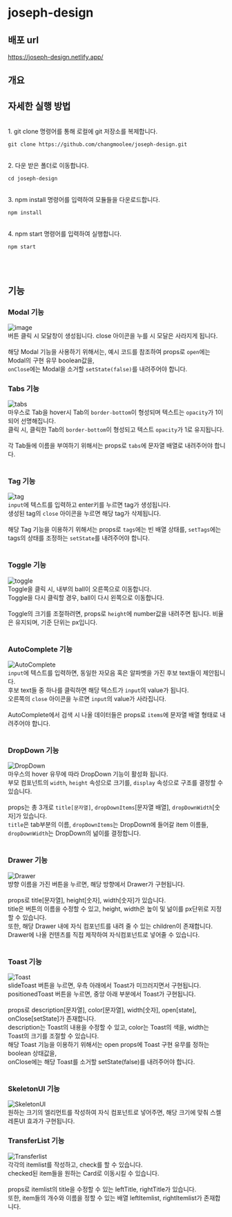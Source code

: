 # joseph-design

## 배포 url
https://joseph-design.netlify.app/

## 개요

## 자세한 실행 방법
<br>
1. git clone 명령어를 통해 로컬에 git 저장소를 복제합니다.
<pre><code>git clone https://github.com/changmoolee/joseph-design.git</code></pre><br>
2. 다운 받은 폴더로 이동합니다.
<pre><code>cd joseph-design</code></pre><br>
3. npm install 명령어를 입력하여 모듈들을 다운로드합니다.
<pre><code>npm install</code></pre><br>
4. npm start 명령어를 입력하여 실행합니다.
<pre><code>npm start</code></pre><br><br>

## 기능
### Modal 기능<br>
![image](https://user-images.githubusercontent.com/84559872/166252766-4af5bcde-84df-4375-820a-ea4ceae11d10.png)<br>
버튼 클릭 시 모달창이 생성됩니다. close 아이콘을 누를 시 모달은 사라지게 됩니다.<br><br>
해당 Modal 기능을 사용하기 위해서는, 예시 코드를 참조하여 props로 <code>open</code>에는 Modal의 구현 유무 boolean값을,<br>
<code>onClose</code>에는 Modal을 소거할 <code>setState(false)</code>를 내려주어야 합니다. <br>
### Tabs 기능<br>
![tabs](https://user-images.githubusercontent.com/84559872/166253828-35796ab5-dfbf-43c9-ad7e-aab6b4a461fe.gif)<br>
마우스로 Tab을 hover시 Tab의 <code>border-bottom</code>이 형성되며 텍스트는 <code>opacity</code>가 1이 되어 선명해집니다.<br>
클릭 시, 클릭한 Tab의 <code>border-bottom</code>이 형성되고 텍스트 <code>opacity</code>가 1로 유지됩니다.<br><br>
각 Tab들에 이름을 부여하기 위해서는 props로 <code>tabs</code>에 문자열 배열로 내려주어야 합니다.<br><br>
### Tag 기능<br>
![tag](https://user-images.githubusercontent.com/84559872/166254655-9496d01c-facc-488b-a50d-11323607685b.gif)<br>
<code>input</code>에 텍스트를 입력하고 enter키를 누르면 tag가 생성됩니다.<br>
생성된 tag의 <code>close</code> 아이콘을 누르면 해당 tag가 삭제됩니다.<br><br>
해당 Tag 기능을 이용하기 위해서는 props로 <code>tags</code>에는 빈 배열 상태를, <code>setTags</code>에는 tags의 상태를 조정하는 <code>setState</code>를 내려주어야 합니다.<br><br>
### Toggle 기능
![toggle](https://user-images.githubusercontent.com/84559872/166391898-bfc2a417-bae9-4604-893e-6b60b50e4ae0.gif)<br>
Toggle을 클릭 시, 내부의 ball이 오른쪽으로 이동합니다.<br>
Toggle을 다시 클릭할 경우, ball이 다시 왼쪽으로 이동합니다.<br><br>
Toggle의 크기를 조절하려면, props로 <code>height</code>에 number값을 내려주면 됩니다. 비율은 유지되며, 기준 단위는 px입니다.<br><br>
### AutoComplete 기능
![AutoComplete](https://user-images.githubusercontent.com/84559872/166392040-08003b52-22fc-4eef-8d02-77732e841107.gif)<br>
<code>input</code>에 텍스트를 입력하면, 동일한 자모음 혹은 알파벳을 가진 후보 text들이 제안됩니다.<br>
후보 text들 중 하나를 클릭하면 해당 텍스트가 <code>input</code>의 value가 됩니다.<br>
오른쪽의 <code>close</code> 아이콘을 누르면 <code>input</code>의 value가 사라집니다.<br><br>
AutoComplete에서 검색 시 나올 데이터들은 props로 <code>items</code>에 문자열 배열 형태로 내려주어야 합니다.<br><br>
### DropDown 기능
![DropDown](https://user-images.githubusercontent.com/84559872/167998996-d17d3611-e921-4e95-85ae-842b0df869ed.gif)<br>
마우스의 hover 유무에 따라 DropDown 기능이 활성화 됩니다.<br>
부모 컴포넌트의 <code>width</code>, <code>height</code> 속성으로 크기를, <code>display</code> 속성으로 구조를 결정할 수 있습니다.<br><br>
props는 총 3개로 <code>title[문자열]</code>, <code>dropDownItems</code>[문자열 배열], <code>dropDownWidth</code>[숫자]가 있습니다.<br>
<code>title</code>은 tab부분의 이름, <code>dropDownItems</code>는 DropDown에 들어갈 item 이름들, <code>dropDownWidth</code>는 DropDown의 넒이를 결정합니다.<br><br>
### Drawer 기능
![Drawer](https://user-images.githubusercontent.com/84559872/168035517-eaf83662-58c2-4fa1-900a-b35531c0eab6.gif)<br>
뱡향 이름을 가진 버튼을 누르면, 해당 방향에서 Drawer가 구현됩니다.<br><br>
props로 title[문자열], height[숫자], width[숫자]가 있습니다.<br>
title은 버튼의 이름을 수정할 수 있고, height, width은 높이 및 넒이를 px단위로 지정할 수 있습니다.<br>
또한, 해당 Drawer 내에 자식 컴포넌트를 내려 줄 수 있는 children이 존재합니다.<br>
Drawer에 나올 컨텐츠를 직접 제작하여 자식컴포넌트로 넣어줄 수 있습니다.<br><br>
### Toast 기능
![Toast](https://user-images.githubusercontent.com/84559872/168588538-9b711b55-dc8e-498c-84ca-2907b21ec410.gif)<br>
slideToast 버튼을 누르면, 우측 아래에서 Toast가 미끄러지면서 구현됩니다.<br>
positionedToast 버튼을 누르면, 중앙 아래 부분에서 Toast가 구현됩니다.<br><br>
props로 description[문자열], color[문자열], width[숫자], open[state], onClose[setState]가 존재합니다.<br>
description는 Toast의 내용을 수정할 수 있고, color는 Toast의 색을, width는 Toast의 크기를 조절할 수 있습니다.<br>
해당 Toast 기능을 이용하기 위해서는 open props에 Toast 구현 유무를 정하는 boolean 상태값을,<br>
onClose에는 해당 Toast를 소거할 setState(false)를 내려주어야 합니다.<br><br>
### SkeletonUI 기능
![SkeletonUI](https://user-images.githubusercontent.com/84559872/168712002-0abd2fb6-f52b-4777-9085-21aad059e786.gif)<br>
원하는 크기의 엘리먼트를 작성하여 자식 컴포넌트로 넣어주면, 해당 크기에 맞춰 스켈레톤UI 효과가 구현됩니다.<br>
### TransferList 기능
![Transferlist](https://user-images.githubusercontent.com/84559872/171579101-6ff94ebe-e9dd-4f7b-b2a1-8c98dd366d35.gif)<br>
각각의 itemlist를 작성하고, check를 할 수 있습니다.<br>
checked된 item들을 원하는 Card로 이동시킬 수 있습니다.<br><br>
props로 itemlist의 title을 수정할 수 있는 leftTitle, rightTitle가 있습니다.<br> 또한, item들의 개수와 이름을 정할 수 있는 배열 leftItemlist, rightItemlist가 존재합니다.
